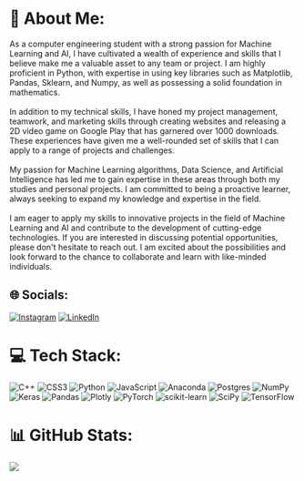 # 💫 About Me:
As a computer engineering student with a strong passion for Machine Learning and AI, I have cultivated a wealth of experience and skills that I believe make me a valuable asset to any team or project. I am highly proficient in Python, with expertise in using key libraries such as Matplotlib, Pandas, Sklearn, and Numpy, as well as possessing a solid foundation in mathematics.<br><br>In addition to my technical skills, I have honed my project management, teamwork, and marketing skills through creating websites and releasing a 2D video game on Google Play that has garnered over 1000 downloads. These experiences have given me a well-rounded set of skills that I can apply to a range of projects and challenges.<br><br>My passion for Machine Learning algorithms, Data Science, and Artificial Intelligence has led me to gain expertise in these areas through both my studies and personal projects. I am committed to being a proactive learner, always seeking to expand my knowledge and expertise in the field.<br><br>I am eager to apply my skills to innovative projects in the field of Machine Learning and AI and contribute to the development of cutting-edge technologies. If you are interested in discussing potential opportunities, please don't hesitate to reach out. I am excited about the possibilities and look forward to the chance to collaborate and learn with like-minded individuals.


## 🌐 Socials:
[![Instagram](https://img.shields.io/badge/Instagram-%23E4405F.svg?logo=Instagram&logoColor=white)](https://instagram.com/_jarosslav) [![LinkedIn](https://img.shields.io/badge/LinkedIn-%230077B5.svg?logo=linkedin&logoColor=white)](https://linkedin.com/in/jaroslav-vorona-a8b578252) 

# 💻 Tech Stack:
![C++](https://img.shields.io/badge/c++-%2300599C.svg?style=for-the-badge&logo=c%2B%2B&logoColor=white) ![CSS3](https://img.shields.io/badge/css3-%231572B6.svg?style=for-the-badge&logo=css3&logoColor=white) ![Python](https://img.shields.io/badge/python-3670A0?style=for-the-badge&logo=python&logoColor=ffdd54) ![JavaScript](https://img.shields.io/badge/javascript-%23323330.svg?style=for-the-badge&logo=javascript&logoColor=%23F7DF1E) ![Anaconda](https://img.shields.io/badge/Anaconda-%2344A833.svg?style=for-the-badge&logo=anaconda&logoColor=white) ![Postgres](https://img.shields.io/badge/postgres-%23316192.svg?style=for-the-badge&logo=postgresql&logoColor=white) ![NumPy](https://img.shields.io/badge/numpy-%23013243.svg?style=for-the-badge&logo=numpy&logoColor=white) ![Keras](https://img.shields.io/badge/Keras-%23D00000.svg?style=for-the-badge&logo=Keras&logoColor=white) ![Pandas](https://img.shields.io/badge/pandas-%23150458.svg?style=for-the-badge&logo=pandas&logoColor=white) ![Plotly](https://img.shields.io/badge/Plotly-%233F4F75.svg?style=for-the-badge&logo=plotly&logoColor=white) ![PyTorch](https://img.shields.io/badge/PyTorch-%23EE4C2C.svg?style=for-the-badge&logo=PyTorch&logoColor=white) ![scikit-learn](https://img.shields.io/badge/scikit--learn-%23F7931E.svg?style=for-the-badge&logo=scikit-learn&logoColor=white) ![SciPy](https://img.shields.io/badge/SciPy-%230C55A5.svg?style=for-the-badge&logo=scipy&logoColor=%white) ![TensorFlow](https://img.shields.io/badge/TensorFlow-%23FF6F00.svg?style=for-the-badge&logo=TensorFlow&logoColor=white)
# 📊 GitHub Stats:
![](https://github-readme-stats.vercel.app/api/top-langs/?username=BadassBoom&theme=vue-dark&hide_border=false&include_all_commits=false&count_private=false&layout=compact)



